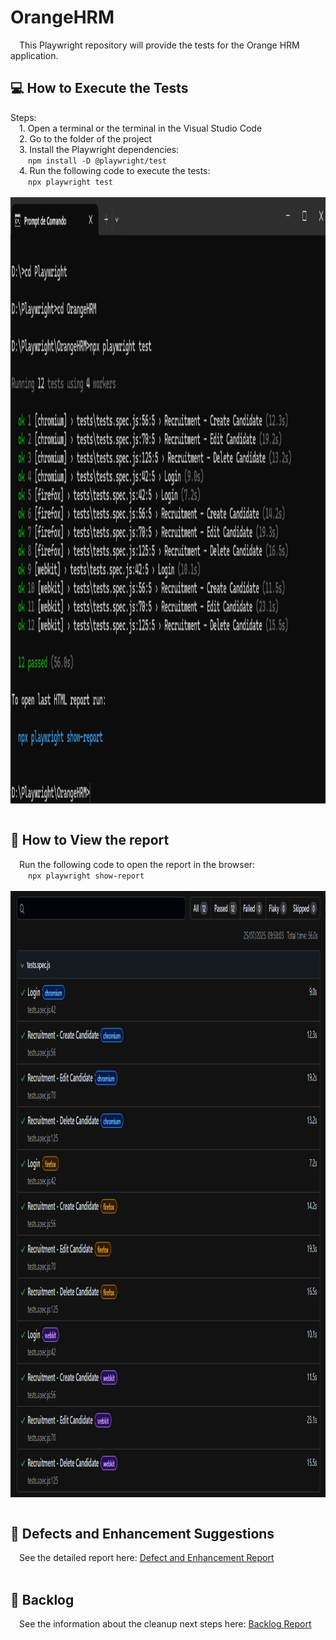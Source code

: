 # OrangeHRM
  &emsp;This Playwright repository will provide the tests for the Orange HRM application.

## :computer: How to Execute the Tests
  Steps:\
&emsp;1. Open a terminal or the terminal in the Visual Studio Code\
&emsp;2. Go to the folder of the project\
&emsp;3. Install the Playwright dependencies:\
&emsp;&emsp;`npm install -D @playwright/test`\
&emsp;4. Run the following code to execute the tests:\
&emsp;&emsp;`npx playwright test` 
<br/>
<br/>
<img align="right" width="970" height="970" src="/images/test_execution.png">
<br clear="right"/>
</br>

## :page_facing_up: How to View the report
&emsp;Run the following code to open the report in the browser:\
&emsp;&emsp;`npx playwright show-report`
<br/>
<br/>
<img align="right" width="970" height="970" src="/images/report.png">
<br clear="right"/>
</br>

## :pencil: Defects and Enhancement Suggestions
&emsp;See the detailed report here: [Defect and Enhancement Report](/defect.md)
</br>
</br>

## :file_folder: Backlog
&emsp;See the information about the cleanup next steps here: [Backlog Report](/backlog.md)
